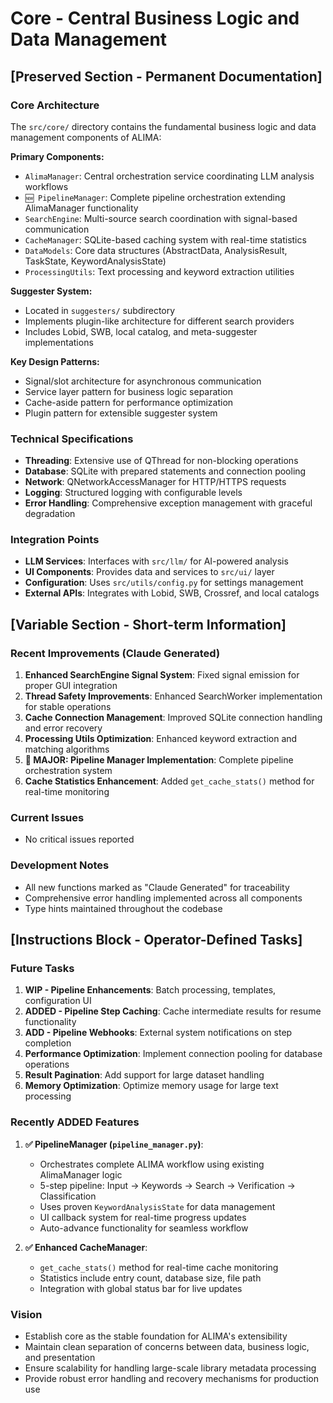 # Core - Central Business Logic and Data Management

## [Preserved Section - Permanent Documentation]

### Core Architecture
The `src/core/` directory contains the fundamental business logic and data management components of ALIMA:

**Primary Components:**
- `AlimaManager`: Central orchestration service coordinating LLM analysis workflows
- `🆕 PipelineManager`: Complete pipeline orchestration extending AlimaManager functionality
- `SearchEngine`: Multi-source search coordination with signal-based communication
- `CacheManager`: SQLite-based caching system with real-time statistics
- `DataModels`: Core data structures (AbstractData, AnalysisResult, TaskState, KeywordAnalysisState)
- `ProcessingUtils`: Text processing and keyword extraction utilities

**Suggester System:**
- Located in `suggesters/` subdirectory
- Implements plugin-like architecture for different search providers
- Includes Lobid, SWB, local catalog, and meta-suggester implementations

**Key Design Patterns:**
- Signal/slot architecture for asynchronous communication
- Service layer pattern for business logic separation
- Cache-aside pattern for performance optimization
- Plugin pattern for extensible suggester system

### Technical Specifications
- **Threading**: Extensive use of QThread for non-blocking operations
- **Database**: SQLite with prepared statements and connection pooling
- **Network**: QNetworkAccessManager for HTTP/HTTPS requests
- **Logging**: Structured logging with configurable levels
- **Error Handling**: Comprehensive exception management with graceful degradation

### Integration Points
- **LLM Services**: Interfaces with `src/llm/` for AI-powered analysis
- **UI Components**: Provides data and services to `src/ui/` layer
- **Configuration**: Uses `src/utils/config.py` for settings management
- **External APIs**: Integrates with Lobid, SWB, Crossref, and local catalogs

## [Variable Section - Short-term Information]

### Recent Improvements (Claude Generated)
1. **Enhanced SearchEngine Signal System**: Fixed signal emission for proper GUI integration
2. **Thread Safety Improvements**: Enhanced SearchWorker implementation for stable operations
3. **Cache Connection Management**: Improved SQLite connection handling and error recovery
4. **Processing Utils Optimization**: Enhanced keyword extraction and matching algorithms
5. **🚀 MAJOR: Pipeline Manager Implementation**: Complete pipeline orchestration system
6. **Cache Statistics Enhancement**: Added `get_cache_stats()` method for real-time monitoring

### Current Issues
- No critical issues reported

### Development Notes
- All new functions marked as "Claude Generated" for traceability
- Comprehensive error handling implemented across all components
- Type hints maintained throughout the codebase

## [Instructions Block - Operator-Defined Tasks]

### Future Tasks
1. **WIP - Pipeline Enhancements**: Batch processing, templates, configuration UI
2. **ADDED - Pipeline Step Caching**: Cache intermediate results for resume functionality  
3. **ADD - Pipeline Webhooks**: External system notifications on step completion
4. **Performance Optimization**: Implement connection pooling for database operations
5. **Result Pagination**: Add support for large dataset handling
6. **Memory Optimization**: Optimize memory usage for large text processing

### Recently ADDED Features
1. **✅ PipelineManager (`pipeline_manager.py`)**: 
   - Orchestrates complete ALIMA workflow using existing AlimaManager logic
   - 5-step pipeline: Input → Keywords → Search → Verification → Classification
   - Uses proven `KeywordAnalysisState` for data management
   - UI callback system for real-time progress updates
   - Auto-advance functionality for seamless workflow

2. **✅ Enhanced CacheManager**:
   - `get_cache_stats()` method for real-time cache monitoring
   - Statistics include entry count, database size, file path
   - Integration with global status bar for live updates

### Vision
- Establish core as the stable foundation for ALIMA's extensibility
- Maintain clean separation of concerns between data, business logic, and presentation
- Ensure scalability for handling large-scale library metadata processing
- Provide robust error handling and recovery mechanisms for production use